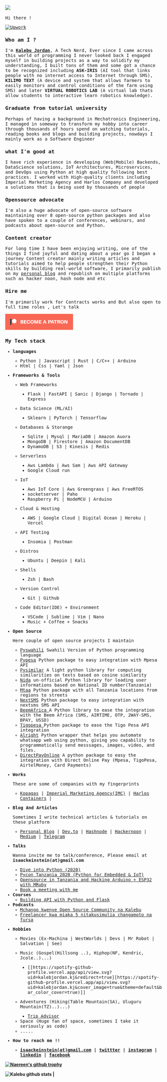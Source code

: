 
![](https://komarev.com/ghpvc/?username=kalebu)


<samp>
<p>Hi there !</p>


[![Upwork](https://img.shields.io/badge/Upwork-Hire%20Me-gray?labelColor=32cd32&style=flat-square&logo=upwork&logoColor=white&link=https://www.upwork.com/o/profiles/users/~013e000d7680a4c985/)](https://www.upwork.com/o/profiles/users/~013e000d7680a4c985/)

### Who am I ?
<p>
I'm <b><a href="https://kalebujordan.dev/author/kalebu/">Kalebu Jordan</a></b>, A Tech Nerd, Ever since I came across this world of programming I never looked back I engaged myself in building projects as a way to solidify my understanding, I built tons of them and some got a chance to be recognized including <b>ASK-IRIS</b> (AI tool that links people with no internet access to Internet through SMS), <b>KILIMO TEXT</b> (A device and system that allows farmers to easily monitors and control conditions of the farm using SMS) and later <b>VIRTUAL ROBOTICS LAB</b> (A virtual lab thats allow students to interactive learn robotics knowledge).

### Graduate from tutorial university

Perhaps of having a background in Mechatronics Engineering, I managed in someway to transform my hobby into career through thousands of hours spend on watching tutorials, reading books and blogs and building projects, nowdays I mainly work as a Software Engineer

### what I'm good at

I have rich experience in developing (Web|Mobile) Backends, DataScience solutions, IoT Architectures, Microservices, and DevOps using Python at high quality following best practices. I worked with High-quality clients including Imperial Marketing Agency and Harlos Company and developed a solutions that is being used by thousands of people

### Opensource advocate

I'm also a huge advocate of open-source software maintaining over 8 open-source python packages and also have spoken to a couple of conferences, webinars, and podcasts about open-source and Python.

### Content creator

For long time I have been enjoying writing, one of the things I find joyful and dating about a year go I began a journey Content creator mainly writing articles and tutorials aimed to help people strengthen their Python skills by building real-world software, I primarily publish on my [personal blog](http://kalebujordan.dev/) and republish on multiple platforms such as hacker noon, hash node and etc


### Hire me 

I'm primarily work for Contracts works and But also open to full time roles , Let's talk



</p>

[![Become a patron](become_a_patron_button.png)](https://www.patreon.com/kalebujordan)

<h3>My Tech stack</h3>
<ul>
    <li>
        <p><b>languages</b></p>
        <ul>
            <li>Python | Javascript | Rust | C/C++ | Arduino </li>
            <li>Html | Css | Yaml | Json</li>
        </ul>
    </li>
    <li>
        <p><b>Frameworks & Tools</b></p>
        <ul>
            <li>
                <p>Web Frameworks</p>
                <ul>
                    <li>Flask | FastAPI | Sanic | Django | Tornado | Express</li>
                </ul>
            <li>
                <p>Data Science (ML/AI)</p>
                <ul>
                    <li>Sklearn | PyTorch | Tensorflow</li>
                </ul>
            </li>
            <li>
                <p> Databases & Storange</p>
                <ul>
                    <li> Sqlite | Mysql | MariaDB | Amazon Auora</li>
                    <li>MongoDB | Firestore | Amazon DocumentDB </li>
                    <li> DynamoDB | S3 | Kinesis |  Redis</li>
                </ul>
                </li>
            <li>
                <p>Serverless</p>
                <ul>
                    <li> Aws Lambda | Aws Sam | Aws API Gateway</li>
                    <li> Google Cloud run</li>
                </ul>
                </li>
            <li>
                <p>IoT</p>
                <ul>
                    <li>Aws IoT Core | Aws Greengrass | Aws FreeRTOS</li>
                    <li>socketserver | Paho </li>
                    <li> Raspberry Pi | NodeMCU | Arduino</li>
                </ul>
            </li>
        <li>
            <p> Cloud & Hosting</samp</p>
            <ul>
                <li>AWS | Google Cloud | Digital Ocean | Heroku | Vercel </li>
            </ul>
        </li>
        <li>
            <p> API Testing</samp</p>
            <ul>
                <li> Insomia | Postman </li>
            </ul>
        </li>
        <li>
            <p> Distros </samp</p>
            <ul>
                <li> Ubuntu | Deepin | Kali </li>
            </ul>
        </li>
        <li>
            <p> Shells </samp</p>
            <ul>
                <li> Zsh | Bash  </li>
            </ul>
        </li>
        <li>
            <p> Version Control </samp</p>
            <ul>
                <li> Git | Github  </li>
            </ul>
        </li>
        <li>
            <p> Code Editor(IDE) + Environment </samp</p>
            <ul>
                <li> VSCode | Sublime | Vim | Nano  </li>
                <li> Music + Coffee + Snacks
            </ul>
        </li>
        </ul>
    </li>
    <li>
        <p><b> Open Source </b></p>
        <p> Here couple of open source projects I maintain</p>
        <ul>
            <li><a href = "https://kalebu.github.io/pyswahili">Pyswahili</a> Swahili Version of Python programming language</li>
            <li><a href="https://kalebu.github.io/python-pesa/">Pypesa</a> Python package to easy integration with Mpesa API</li>
            <li><a href="https://github.com/kalebu/pysimilar">Pysimilar</a> A light python library for computing similarities on texts based on cosine similarity</li>
            <li><a href="https://kalebu.github.io/Nida">Nida</a> un-official Python library for loading user informations based on National ID number(Tanzania) </li>
            <li><a href="https://kalebu.github.io/mtaa-docs/">Mtaa</a> Python package with all Tanzania locations from regions to streets </li>
            <li><a href="https://nextsms.github.io/python-client/">NextSMS</a> Python package to easy integration with nextsms SMS API</li>
            <li><a href="https://github.com/beem-africa/python-client">BeemAfrica </a>A Python library to ease the integration with the Beem Africa (SMS, AIRTIME, OTP, 2WAY-SMS, BPAY, USSD)</li>
            <li><a href="https://github.com/Kalebu/tigopesa">Tigopesa </a>Python package to ease the Tigo Pesa API integration</li>
            <li><a href ="https://github.com/Kalebu/alright">Alright</a> Python wrapper that helps you automate whatsapp web using python, giving you capability to programmatically send messsages, images, video, and files.</li>
            <li><a href = "https://github.com/kalebu/python-dpo">DirectPayOnline</a> A python package to easy the integration with Direct Online Pay (Mpesa, TigoPesa, AirtelMoney, Card Payments)</li>
        </ul>
    </li>
    <li>
        <p><b> Works </b></p>
        <p>These are some of companies with my fingerprints</p>
        <ul>
            <li>
                <a href="https://www.kopagas.com/">Kopagas</a> |
                <a href="https://www.imc.co.tz/">Imperial Marketing Agency(IMC)</a> |
                <a href="https://www.linkedin.com/company/harlos-comp-limited/">Harlos Containers</a>
                 |
            </li>
        </ul>
    </li>
    <li>
        <p><b>Blog And Articles</b></p>
        <p>Sometimes I write technical articles & tutorials on these platform </p>
        <ul>
            <li>
                <a href="https://kalebujordan.dev/">Personal Blog</a> |
                <a href="https://dev.to/kalebu">Dev.to</a> |
                <a href="https://hashnode.com/@Kalebujordan">Hashnode</a> |
                <a href="https://hackernoon.com/u/kalebujordan">Hackernoon</a> |
                <a href="https://kalebujordan.medium.com/">Medium</a> |
                <a href="https://t.me/kalebujordan">Telegram</a>    
            </li>
        </ul>
    </li>
    <li>
        <p><b> Talks  </b></p>
        <p> Wanna invite me to talk/conference, Please email at <b>isaackeinstein(at)gmail.com</b></p>
        <ul>
            <li><a href = "https://medium.com/dive-into-python-3/interview-with-kalebu-jordan-diving-into-python-3-cb9498bdf798"> Dive into Python (2020) </a></li>
            <li><a href="https://www.youtube.com/watch?v=7BqeN--xHzY"> Pycon Tanzania 2020 (Python for Embedded & IoT)</a></li>
            <li><a href="https://www.youtube.com/watch?v=Djtzp3RCKWA"> Opensource in Tanzania and Hacking Arduino + ESP32 with MRuby </a></li>
            <li><a href = "https://calendly.com/kalebujordan">Book a meeting with me</a></li>
        </ul>
    </li>
    <li>
        <b> Courses </b>
        <ul>
            <li><a href = "https://barmaga.io/en/courses/apis-with-flask-sw/lectures/1-build-api-with-flask-and-python-1">Building API with Python and Flask </a></li>
        </ul>
    </li>
    <li>
        <b>Podcasts</b>
        <ul>
            <li><a href = "https://www.audible.com/pd/Mchango-kwenye-Open-Source-Community-na-Kalebu-Podcast/B08WJR9T64">Mchango kwenye Open Source Community na Kalebu</a></li>
            <li><a href = "https://podcasts.apple.com/tz/podcast/freelancer-kwa-miaka-5-nitakusimulia-changamoto-na-fursa/id1450412561?i=1000531688182">Freelancer kwa miaka 5 nitakusimulia changamoto na fursa</a></li>
        </ul>
    </li>
    <li>
        <p><b> Hobbies </b></p>
        <ul>
            <li>Movies (Ex-Machina | WestWorlds | Devs | Mr Robot | Salvation | See)</li>
            <li>
                <p> Music (Gospel(Hillsong ..), Hiphop(NF, Kendric, Jcole..)...) </p> 
                <ul>
                    <li>[[https://spotify-github-profile.vercel.app/api/view.svg?uid=kalebjordan.kj&redirect=true][https://spotify-github-profile.vercel.app/api/view.svg?uid=kalebjordan.kj&cover_image=true&theme=default&bar_color_cover=true)]]</li>
                </ul>
            </li>
            <li> 
                <p> Adventures (Hiking(Table Mountain(SA), Uluguru Mountain(TZ)..)...) </p>
            <ul>
                <li><a href = "https://www.tripadvisor.com/Profile/kalebu_gwalugano?fid=820d86ba-781d-4a39-8c9e-b58bea82ec2a"> Trip Advisor </a></li>
            </ul>
            </li>
            <li>Space (Huge fan of space, sometimes I take it seriously as code)</li>
            <li>.....</li>    
        </ul>
    </li>
    <li>  
        <p><b>How to reach me !! <b><p>
        <ul>
            <li>
                <a href = "#">isaackeinstein(at)gmail.com</a> | 
                <a href = "https://twitter.com/j_kalebu">twittter</a> |
                <a href = "https://www.instagram.com/kalebu_jordan/">instagram</a> |
                <a href = "https://www.linkedin.com/in/kalebu-gwalugano/" >linkedin</a> |
                <a href = "https://web.facebook.com/kalebu.jordan">facebook</a> 
            </li>
        </ul>
    </li>
</ul>
</samp>


[![Naereen's github trophy](https://github-profile-trophy.vercel.app/?username=kalebu&row=1&no-bg=true)](https://github.com/ryo-ma/github-profile-trophy)

![Kalebu github stats](https://github-readme-stats.vercel.app/api?username=kalebu&count_private=true&show_icons=true) **|**
